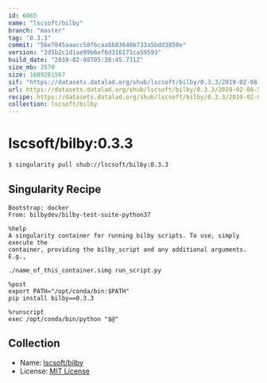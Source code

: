 ```yaml
---
id: 6065
name: "lscsoft/bilby"
branch: "master"
tag: "0.3.3"
commit: "56e7045aaacc58f6caa8b83640b733a5bdd3850e"
version: "2d5b2c1d1ae99b6ef8d316171ca59593"
build_date: "2019-02-08T05:38:45.731Z"
size_mb: 3570
size: 1609281567
sif: "https://datasets.datalad.org/shub/lscsoft/bilby/0.3.3/2019-02-08-56e7045a-2d5b2c1d/2d5b2c1d1ae99b6ef8d316171ca59593.simg"
url: https://datasets.datalad.org/shub/lscsoft/bilby/0.3.3/2019-02-08-56e7045a-2d5b2c1d/
recipe: https://datasets.datalad.org/shub/lscsoft/bilby/0.3.3/2019-02-08-56e7045a-2d5b2c1d/Singularity
collection: lscsoft/bilby
---
```


# lscsoft/bilby:0.3.3

```bash
$ singularity pull shub://lscsoft/bilby:0.3.3
```

## Singularity Recipe

```singularity
Bootstrap: docker
From: bilbydev/bilby-test-suite-python37

%help
A singularity container for running bilby scripts. To use, simply execute the
container, providing the bilby_script and any additional arguments. E.g.,

./name_of_this_container.simg run_script.py

%post
export PATH="/opt/conda/bin:$PATH"
pip install bilby==0.3.3

%runscript
exec /opt/conda/bin/python "$@"
```

## Collection

 - Name: [lscsoft/bilby](https://github.com/lscsoft/bilby)
 - License: [MIT License](https://api.github.com/licenses/mit)

